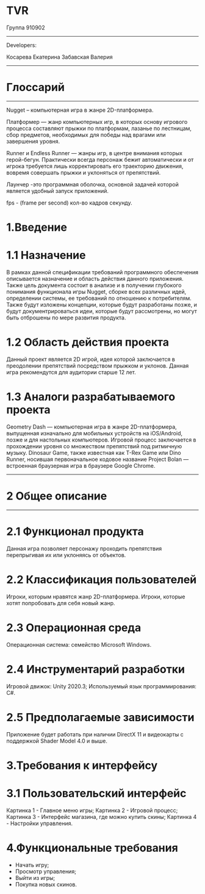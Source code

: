 # TVR
Группа 910902
***
Developers:

Косарева Екатерина
Забавская Валерия
***
Глоссарий
=====================
***
Nugget –  компьютерная игра в жанре 2D-платформера.

Платформер  — жанр компьютерных игр, в которых основу игрового процесса составляют прыжки по платформам, лазанье по лестницам, сбор предметов, необходимых для победы над врагами или завершения уровня.

Runner и Endless Runner — жанры игр, в центре внимания которых герой-бегун. Практически всегда персонаж бежит автоматически и от игрока требуется лишь корректировать его траекторию движения, вовремя совершать прыжки и уклоняться от препятствий.

Лаунчер -это программная оболочка, основной задачей которой является удобный запуск приложений.

fps - (frame per second) кол-во кадров секунду.

1.Введение 
=====================
1.1 Назначение
=====================
В рамках данной спецификации требований программного обеспечения описывается назначение и область действия данного приложения. Также цель документа состоит в анализе и в получении глубокого понимания функционала игры Nugget, сборке всех различных идей, определении системы, ее требований по отношению к потребителям. Также будут изложены концепции, которые будут разработаны позже, и будут документрироваться идеи, которые будут рассмотрены, но могут быть отброшены по мере развития продукта.

1.2 Область действия проекта
=====================
Данный проект является 2D игрой, идея которой заключается в преодолении препятствий посредством прыжком и уклонов.  Данная игра рекомендутся для аудитории старше 12 лет.

1.3 Аналоги разрабатываемого проекта
=====================
Geometry Dash — компьютерная игра в жанре 2D-платформера, выпущенная изначально для мобильных устройств на iOS/Android, позже и для настольных компьютеров.  Игровой процесс заключается в прохождении уровня со множеством препятствий под ритмичную музыку.
Dinosaur Game, также известная как T-Rex Game или Dino Runner, носившая первоначальное кодовое название Project Bolan — встроенная браузерная игра в браузере Google Chrome.
***
2 Общее описание
=====================
***
2.1 Функционал продукта
=====================
Данная игра позволяет персонажу проходить препятствия перепрыгивая их или уклоняясь от объектов.

2.2 Классификация пользователей
=====================
Игроки, которым нравятся жанр 2D-платформера.
Игроки, которые хотят попробовать для себя новый жанр.

2.3 Операционная среда
=====================
Операционная система: семейство Microsoft Windows.

2.4 Инструментарий разработки
=====================
Игровой движок: Unity 2020.3;
Используемый язык программирования: C#.

2.5 Предполагаемые зависимости
=====================
Приложение будет работать при наличии DirectX 11 и видеокарты с поддержкой Shader Model 4.0 и выше.

3.Требования к интерфейсу
=====================

3.1 Пользовательский интерфейс
=====================
Картинка 1 - Главное меню игры;
Картинка 2 - Игровой процесс;
Картинка 3 - Интерфейс магазина, где можно купить скины;
Картинка 4 - Настройки управления.

4.Функциональные требования
=====================
* Начать игру;
* Просмотр управления;
* Выйти из игры;
* Покупка новых скинов.
